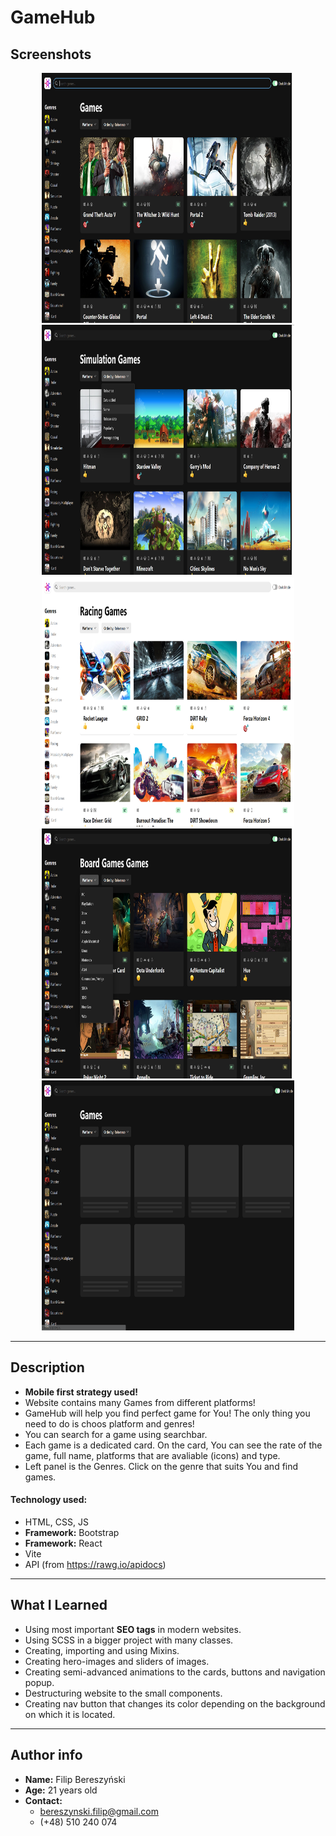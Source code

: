 # GameHub

## Screenshots
<p align="center">
    <img src="./src/assets/README_images/readme_img_01.png" width="80%" height="400px"></img>
    <br/>
    <img src="./src/assets/README_images/readme_img_02.png" width="80%" height="400px"></img>
    <br/>
    <img src="./src/assets/README_images/readme_img_03.png" width="80%" height="400px"></img>
    <br/>
    <img src="./src/assets/README_images/readme_img_04.png" width="80%" height="400px"></img>
    <br/>
    <img src="./src/assets/README_images/readme_img_05.png" width="80%" height="400px"></img>
</p>

<hr/>

## Description

- **Mobile first strategy used!**
- Website contains many Games from different platforms!
- GameHub will help you find perfect game for You! The only thing you need to do is choos platform and genres!
- You can search for a game using searchbar.
- Each game is a dedicated card. On the card, You can see the rate of the game, full name, platforms that are avaliable (icons) and type.
- Left panel is the Genres. Click on the genre that suits You and find games.

#### Technology used:
- HTML, CSS, JS
- **Framework:** Bootstrap
- **Framework:** React
- Vite
- API (from https://rawg.io/apidocs)

<hr/>

## What I Learned

- Using most important **SEO tags** in modern websites.
- Using SCSS in a bigger project with many classes.
- Creating, importing and using Mixins.
- Creating hero-images and sliders of images.
- Creating semi-advanced animations to the cards, buttons and navigation popup.
- Destructuring website to the small components.
- Creating nav button that changes its color depending on the background on which it is located.

<hr/>

## Author info

- **Name:** Filip Bereszyński
- **Age:** 21 years old
- **Contact:**
    - bereszynski.filip@gmail.com
    - (+48) 510 240 074
